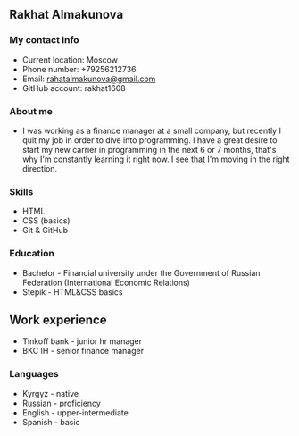 ## Rakhat Almakunova
### My contact info
* Current location: Moscow
* Phone number: +79256212736
* Email: rahatalmakunova@gmail.com
* GitHub account: rakhat1608
### About me
* I was working as a finance manager at a small company, but recently I quit my job in order to dive into programming. I have a great desire to start my new carrier in programming in the next 6 or 7 months, that's why I'm constantly learning it right now. I see that I'm moving in the right direction.
### Skills
* HTML
* CSS (basics)
* Git & GitHub
### Education
* Bachelor - Financial university under the Government of Russian Federation (International Economic Relations)
* Stepik - HTML&CSS basics
## Work experience
* Tinkoff bank - junior hr manager
* BKC IH - senior finance manager
### Languages
* Kyrgyz - native
* Russian - proficiency
* English - upper-intermediate
* Spanish - basic